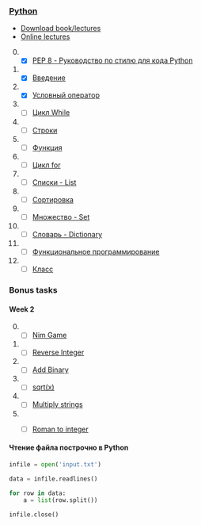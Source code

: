 ### [Python](http://wiki.cs.hse.ru/Основы_и_методология_программирования_на_ПМИ_2018/2019_(основной_поток,_1_модуль))

* [Download book/lectures](https://disk.yandex.ru/i/BkcKilJkumcPV)
* [Online lectures](https://www.coursera.org/learn/python-osnovy-programmirovaniya/home/welcome)

0. - [x] [PEP 8 - Руководство по стилю для кода Python](https://github.com/doroteo7/HSE-Python-1/blob/master/notes/0.md)
1. - [x] [Введение](https://github.com/doroteo7/HSE-Python-1/blob/master/notes/1.md)
2. - [x] [Условный оператор](https://github.com/doroteo7/HSE-Python-1/blob/master/notes/2.md)
3. - [ ] [Цикл While](https://github.com/doroteo7/HSE-Python-1/blob/master/notes/3.md)
4. - [ ] [Строки](https://github.com/doroteo7/HSE-Python-1/blob/master/notes/4.md)
5. - [ ] [Функция](https://github.com/doroteo7/HSE-Python-1/blob/master/notes/5.md)
6. - [ ] [Цикл for](https://github.com/doroteo7/HSE-Python-1/blob/master/notes/6.md)
7. - [ ] [Списки - List](https://github.com/doroteo7/HSE-Python-1/blob/master/notes/7.md)
8. - [ ] [Сортировка](https://github.com/doroteo7/HSE-Python-1/blob/master/notes/8.md)
9. - [ ] [Множество - Set](https://github.com/doroteo7/HSE-Python-1/blob/master/notes/9.md)
10. - [ ] [Словарь - Dictionary](https://github.com/doroteo7/HSE-Python-1/blob/master/notes/10.md)
11. - [ ] [Функциональное программирование](https://github.com/doroteo7/HSE-Python-1/blob/master/notes/11.md)
12. - [ ] [Класс](https://github.com/doroteo7/HSE-Python-1/blob/master/notes/12.md)

### Bonus tasks

#### Week 2
0. - [ ] [Nim Game](https://leetcode.com/problems/nim-game/)
1. - [ ] [Reverse Integer](https://leetcode.com/problems/reverse-integer/)
2. - [ ] [Add Binary](https://leetcode.com/problems/add-binary/)
3. - [ ] [sqrt(x)](https://leetcode.com/problems/sqrtx/)
4. - [ ] [Multiply strings](https://leetcode.com/problems/multiply-strings/)
5. - [ ] [Roman to integer](https://leetcode.com/problems/roman-to-integer/)
 


#### Чтение файла построчно в Python

```python
infile = open('input.txt')

data = infile.readlines()

for row in data:
    a = list(row.split())

infile.close()
```
